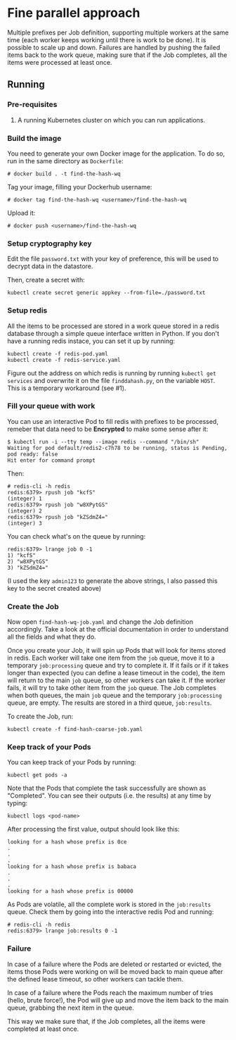 # Fine parallel approach

Multiple prefixes per Job definition, supporting multiple workers at the same time (each worker keeps working until there is work to be done). It is possible to scale up and down. Failures are handled by pushing the failed items back to the work queue, making sure that if the Job completes, all the items were processed at least once.

## Running

### Pre-requisites
1. A running Kubernetes cluster on which you can run applications.

### Build the image

You need to generate your own Docker image for the application. To do so, run in the same directory as `Dockerfile`:
```
# docker build . -t find-the-hash-wq
```
Tag your image, filling your Dockerhub username:
```
# docker tag find-the-hash-wq <username>/find-the-hash-wq
```
Upload it:
```
# docker push <username>/find-the-hash-wq
```

### Setup cryptography key

Edit the file `password.txt` with your key of preference, this will be used to decrypt data in the datastore.

Then, create a secret with:
```
kubectl create secret generic appkey --from-file=./password.txt
```

### Setup redis
All the items to be processed are stored in a work queue stored in a redis database through a simple queue interface written in Python. If you don't have a running redis instace, you can set it up by running:

```
kubectl create -f redis-pod.yaml
kubectl create -f redis-service.yaml
```

Figure out the address on which redis is running by running `kubectl get services` and overwrite it on the file `finddahash.py`, on the variable `HOST`. This is a temporary workaround (see #1).

### Fill your queue with work

You can use an interactive Pod to fill redis with prefixes to be processed, remeber that data need to be **Encrypted** to make some sense after it:

```
$ kubectl run -i --tty temp --image redis --command "/bin/sh"
Waiting for pod default/redis2-c7h78 to be running, status is Pending, pod ready: false
Hit enter for command prompt
```
Then:
```
# redis-cli -h redis
redis:6379> rpush job "kcfS"
(integer) 1
redis:6379> rpush job "w8XPytGS"
(integer) 2
redis:6379> rpush job "kZSdmZ4="
(integer) 3
```
You can check what's on the queue by running:
```
redis:6379> lrange job 0 -1
1) "kcfS"
2) "w8XPytGS"
3) "kZSdmZ4="
```

(I used the key `admin123` to generate the above strings, I also passed this key to the secret created above)

### Create the Job
Now open `find-hash-wq-job.yaml` and change the Job definition accordingly. Take a look at the official documentation in order to understand all the fields and what they do.

Once you create your Job, it will spin up Pods that will look for items stored in redis. Each worker will take one item from the `job` queue, move it to a temporary `job:processing` queue and try to complete it. If it fails or if it takes longer than expected (you can define a lease timeout in the code), the item will return to the main `job` queue, so other workers can take it. If the worker fails, it will try to take other item from the `job` queue. The Job completes when both queues, the main `job` queue and the temporary `job:processing` queue, are empty. The results are stored in a third queue, `job:results`.

To create the Job, run:
```
kubectl create -f find-hash-coarse-job.yaml
```

### Keep track of your Pods
You can keep track of your Pods by running:
```
kubectl get pods -a
```
Note that the Pods that complete the task successfully are shown as "Completed". You can see their outputs (i.e. the results) at any time by typing:
```
kubectl logs <pod-name>
```

After processing the first value, output should look like this:

```
looking for a hash whose prefix is 0ce
.
.
.
looking for a hash whose prefix is babaca
.
.
.
looking for a hash whose prefix is 00000
```

As Pods are volatile, all the complete work is stored in the `job:results` queue. Check them by going into the interactive redis Pod and running:

```
# redis-cli -h redis
redis:6379> lrange job:results 0 -1
```
### Failure

In case of a failure where the Pods are deleted or restarted or evicted, the items those Pods were working on will be moved back to main queue after the defined lease timeout, so other workers can tackle them.

In case of a failure where the Pods reach the maximum number of tries (hello, brute force!), the Pod will give up and move the item back to the main queue, grabbing the next item in the queue.

This way we make sure that, if the Job completes, all the items were completed at least once.
